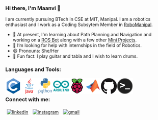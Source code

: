 ### Hi there, I'm Maanvi 👋

I am currently pursuing BTech in CSE at MIT, Manipal. I am a robotics enthusiast and I work as a Coding Subsytem Member in [RoboManipal](https://robomanipal.com/#/).  

- 🌱 At present, I'm learning about Path Planning and Navigation and working on a [ROS Bot](https://github.com/maanvisingh/ROS_Bot) along with a few other [Mini Projects](https://github.com/maanvisingh/Mini_Projects).
- 🤔 I’m looking for help with internships in the field of Robotics.   
- 😄 Pronouns: She/Her
- 🎵 Fun fact: I play guitar and tabla and I wish to learn drums. 
 
 ### Languages and Tools:
<img align="left" alt="" width="50px" src="https://github.com/devicons/devicon/blob/master/icons/c/c-original.svg" />
<img align="left" width="50px" src="https://github.com/devicons/devicon/blob/master/icons/java/java-original-wordmark.svg" />
<img align="left" width="50px" src="https://github.com/devicons/devicon/blob/master/icons/python/python-original-wordmark.svg" />
<img align="left" alt="" width="50px" src="https://github.com/devicons/devicon/blob/master/icons/arduino/arduino-original-wordmark.svg" />
<img align="left" width="50px" src="https://github.com/devicons/devicon/blob/master/icons/raspberrypi/raspberrypi-original.svg" />
<img align="left" alt="" width="50px" src="https://github.com/devicons/devicon/blob/master/icons/matlab/matlab-original.svg" />
<img align="left" alt="" width="120px" src="https://docs.pickit3d.com/en/2.0/_images/ros-logo.png" />
<img align="left" alt="" width="40px" src="https://www.pngkey.com/png/full/221-2216011_ros-gazebo-logo.png" />
<img align="left" alt="GitHub" width="50px" src="https://raw.githubusercontent.com/github/explore/78df643247d429f6cc873026c0622819ad797942/topics/github/github.png" />
<img align="left" alt="Terminal" width="50px" src="https://raw.githubusercontent.com/github/explore/80688e429a7d4ef2fca1e82350fe8e3517d3494d/topics/terminal/terminal.png" />
<img align="left" alt="" width="200px" src="https://i.pinimg.com/originals/f5/6b/60/f56b60f21d1afcdd41278048afcc75bf.png" />
<br>
<br>

### Connect with me:
<p align="left"> 
<a href="https://www.linkedin.com/in/maanvi-singh-b163741a5/"><img alt="linkedin" width="5%" style="padding:5px" src="https://img.icons8.com/nolan/512/linkedin.png"/></a> 
<a href="https://www.instagram.com/maanvisingh_/"><img alt="instagram" width="5%" style="padding:5px" src="https://img.icons8.com/nolan/512/instagram-new.png"/></a> 
<a href="mailto: singhmaanvi3@gmail.com"><img alt="gmail" width="5%" style="padding:5px" src="https://img.icons8.com/nolan/512/gmail.png"/></a>
 </p>
 
